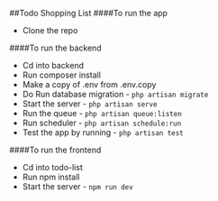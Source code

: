 ##Todo Shopping List
####To run the app
- Clone the repo

####To run the backend
- Cd into backend
- Run composer install
- Make a copy of .env from .env.copy
- Do Run database migration - `php artisan migrate`
- Start the server - `php artisan serve`
- Run the queue - `php artisan queue:listen`
- Run scheduler - `php artisan schedule:run`  
- Test the app by running - `php artisan test`

####To run the frontend
- Cd into todo-list
- Run npm install
- Start the server - `npm run dev`


